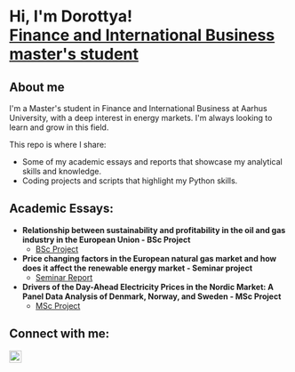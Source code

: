 <h1>Hi, I'm Dorottya! <br/><a href="https://github.com/dorottyabereczki">Finance and International Business master's student</a></h1>

<h2>About me</h2>
I'm a Master's student in Finance and International Business at Aarhus University, with a deep interest in energy markets. I'm always looking to learn and grow in this field.

This repo is where I share:

- Some of my academic essays and reports that showcase my analytical skills and knowledge.
- Coding projects and scripts that highlight my Python skills.

<h2>Academic Essays:</h2>

- <b>Relationship between sustainability and profitability in the oil and gas industry in the European Union - BSc Project</b>
  - [BSc Project](https://github.com/dorottyabereczki/BSc_project/blob/main/Dorottya_Bereczki_BSc_project.pdf)
- <b>Price changing factors in the European natural gas market and how does it affect the renewable energy market - Seminar project</b>
  - [Seminar Report](https://github.com/dorottyabereczki/Seminar_report/blob/main/Seminar_Report_Dorottya_Bereczki_2022_winter.pdf)
- <b>Drivers of the Day-Ahead Electricity Prices in the Nordic Market: A Panel Data Analysis of Denmark, Norway, and Sweden - MSc Project</b>
  - [MSc Project](https://github.com/dorottyabereczki/MSc_project/blob/main/MSc%20thesis_Dorottya%20Bereczki.pdf)

<h2>Connect with me:</h2>

[<img align="left" alt="Dorottya Bereczki | LinkedIn" width="22px" src="https://cdn.jsdelivr.net/npm/simple-icons@v3/icons/linkedin.svg" />][linkedin]


[linkedin]: [https://www.linkedin.com/in/dorottya-bereczki/]

<!--
**dorottyabereczki/dorottyabereczki** is a ✨ _special_ ✨ repository because its `README.md` (this file) appears on your GitHub profile.

